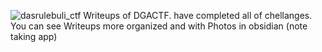 ![dasrulebuli_ctf](https://github.com/user-attachments/assets/5bb2a69a-bba4-41ca-b715-9085ed1db2d8)
Writeups of DGACTF. have completed all of chellanges. You can see Writeups more organized and with Photos in obsidian (note taking app)
